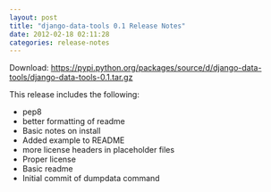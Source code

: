 ```yaml
---
layout: post
title: "django-data-tools 0.1 Release Notes"
date: 2012-02-18 02:11:28
categories: release-notes
---
```


Download: <https://pypi.python.org/packages/source/d/django-data-tools/django-data-tools-0.1.tar.gz>

This release includes the following:

* pep8
* better formatting of readme
* Basic notes on install
* Added example to README
* more license headers in placeholder files
* Proper license
* Basic readme
* Initial commit of dumpdata command
